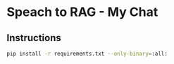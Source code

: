# Speach to RAG - My Chat

## Instructions

```bash
pip install -r requirements.txt --only-binary=:all:
```